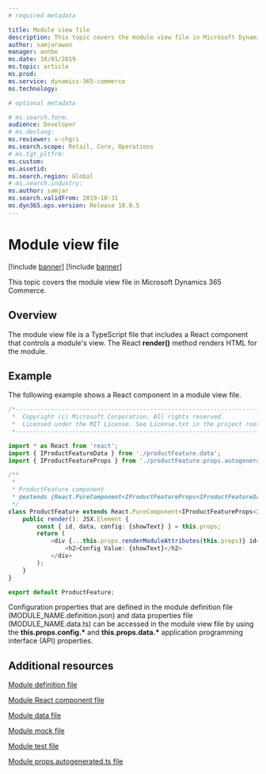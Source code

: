 ```yaml
---
# required metadata

title: Module view file
description: This topic covers the module view file in Microsoft Dynamics 365 Commerce. 
author: samjarawan
manager: annbe
ms.date: 10/01/2019
ms.topic: article
ms.prod: 
ms.service: dynamics-365-commerce
ms.technology: 

# optional metadata

# ms.search.form: 
audience: Developer
# ms.devlang: 
ms.reviewer: v-chgri
ms.search.scope: Retail, Core, Operations
# ms.tgt_pltfrm: 
ms.custom: 
ms.assetid: 
ms.search.region: Global
# ms.search.industry: 
ms.author: samjar
ms.search.validFrom: 2019-10-31
ms.dyn365.ops.version: Release 10.0.5
---
```


# Module view file

[!include [banner](../includes/preview-banner.md)]
[!include [banner](../includes/banner.md)]

This topic covers the module view file in Microsoft Dynamics 365 Commerce.

## Overview

The module view file is a TypeScript file that includes a React component that controls a module's view. The React **render()** method renders HTML for the module.

## Example 

The following example shows a React component in a module view file.

```typescript
/*---------------------------------------------------------------------------------------------
 *  Copyright (c) Microsoft Corporation. All rights reserved.
 *  Licensed under the MIT License. See License.txt in the project root for license information.
 *--------------------------------------------------------------------------------------------*/

import * as React from 'react';
import { IProductFeatureData } from './productFeature.data';
import { IProductFeatureProps } from './productFeature.props.autogenerated';

/**
 *
 * ProductFeature component
 * @extends {React.PureComponent<IProductFeatureProps<IProductFeatureData>>}
 */
class ProductFeature extends React.PureComponent<IProductFeatureProps<IProductFeatureData>> {
    public render(): JSX.Element {
        const { id, data, config: {showText} } = this.props;
        return (
            <div {...this.props.renderModuleAttributes(this.props)} id={id}>
                <h2>Config Value: {showText}</h2>
            </div>
        );
    }
}

export default ProductFeature;
```

Configuration properties that are defined in the module definition file (MODULE\_NAME.definition.json) and data properties file (MODULE\_NAME.data.ts) can be accessed in the module view file by using the **this.props.config.\*** and **this.props.data.\*** application programming interface (API) properties.

## Additional resources

[Module definition file](module-definition-file.md)

[Module React component file](module-react-file.md)

[Module data file](module-data-file.md)

[Module mock file](module-mock-file.md)

[Module test file](module-test-file.md)

[Module props.autogenerated.ts file](module-props-autogenerated-ts-file.md)

